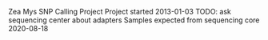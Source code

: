 Zea Mys SNP Calling Project
Project started 2013-01-03
TODO: ask sequencing center about adapters
Samples expected from sequencing core 2020-08-18

